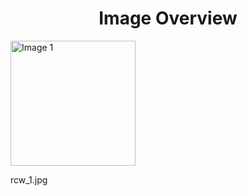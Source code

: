 <h1 style ="text-align: center;"> Image Overview </h1>
<div>
<div style="width="20%">
<img src="https://media.evkx.net/multimedia/technology/driverassistance/rearcollisionwarning/rcw_1_xst.jpg" alt="Image 1" style="width: 200px;">
<p>rcw_1.jpg</p>
</div>
</div>
